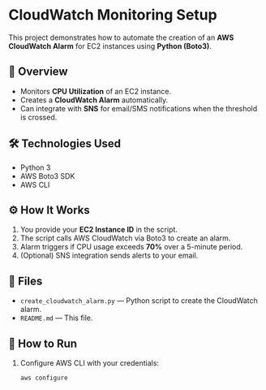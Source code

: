# CloudWatch Monitoring Setup

This project demonstrates how to automate the creation of an **AWS CloudWatch Alarm** for EC2 instances using **Python (Boto3)**.  

## 📌 Overview
- Monitors **CPU Utilization** of an EC2 instance.
- Creates a **CloudWatch Alarm** automatically.
- Can integrate with **SNS** for email/SMS notifications when the threshold is crossed.

## 🛠 Technologies Used
- Python 3  
- AWS Boto3 SDK  
- AWS CLI  

## ⚙️ How It Works
1. You provide your **EC2 Instance ID** in the script.
2. The script calls AWS CloudWatch via Boto3 to create an alarm.
3. Alarm triggers if CPU usage exceeds **70%** over a 5-minute period.
4. (Optional) SNS integration sends alerts to your email.

## 📂 Files
- `create_cloudwatch_alarm.py` — Python script to create the CloudWatch alarm.
- `README.md` — This file.

## 🚀 How to Run
1. Configure AWS CLI with your credentials:  
   ```bash
   aws configure

